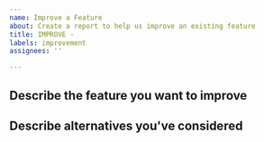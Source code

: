 ```yaml
---
name: Improve a Feature
about: Create a report to help us improve an existing feature
title: IMPROVE -
labels: improvement
assignees: ''

---
```


## Describe the feature you want to improve


## Describe alternatives you've considered

